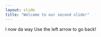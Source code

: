```yaml
---
layout: slide
title: "Welcome to our second slide!"
---
```

I now da way
Use the left arrow to go back!
